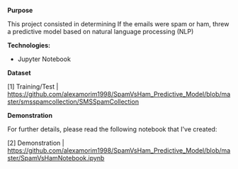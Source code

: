 **Purpose**

This project consisted in determining If the emails were spam or ham, threw a predictive model based on natural language processing (NLP)

**Technologies:**

- Jupyter Notebook 

**Dataset**

[1] Training/Test | https://github.com/alexamorim1998/SpamVsHam_Predictive_Model/blob/master/smsspamcollection/SMSSpamCollection

**Demonstration**

For further details, please read the following notebook that I've created:

[2] Demonstration | https://github.com/alexamorim1998/SpamVsHam_Predictive_Model/blob/master/SpamVsHamNotebook.ipynb
